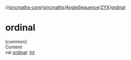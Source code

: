 //[sincmaths-core](../../../../index.md)/[sincmaths](../../index.md)/[AngleSequence](../index.md)/[ZYX](index.md)/[ordinal](ordinal.md)



# ordinal  
[common]  
Content  
val [ordinal](ordinal.md): [Int](https://kotlinlang.org/api/latest/jvm/stdlib/kotlin/-int/index.html)  




